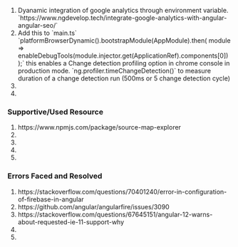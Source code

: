 <ol>
  <li>
    Dyanamic integration of google analytics through environment variable.
    `https://www.ngdevelop.tech/integrate-google-analytics-with-angular-angular-seo/`
  </li>
  <li>
    Add this to `main.ts` 
    `platformBrowserDynamic().bootstrapModule(AppModule).then(
      module => enableDebugTools(module.injector.get(ApplicationRef).components[0])
    );` 
    this enables a Change detection profiling option in chrome console in production mode.
    `ng.profiler.timeChangeDetection()` to measure duration of a change detection run (500ms or 5 change detection cycle)
  </li>
  <li>

  </li>
  <li>
  
  </li>
</ol>

### Supportive/Used Resource

<ol>
  <li>https://www.npmjs.com/package/source-map-explorer</li>
  <li></li>
  <li></li>
  <li></li>
  <li></li>
</ol>

### Errors Faced and Resolved

<ol>
  <li>https://stackoverflow.com/questions/70401240/error-in-configuration-of-firebase-in-angular</li>
  <li>https://github.com/angular/angularfire/issues/3090</li>
  <li>https://stackoverflow.com/questions/67645151/angular-12-warns-about-requested-ie-11-support-why</li>
  <li></li>
  <li></li>
</ol>
